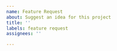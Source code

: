 ```yaml
---
name: Feature Request
about: Suggest an idea for this project
title: ''
labels: feature request
assignees: ''

---
```



